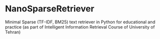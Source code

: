 # NanoSparseRetriever
Minimal Sparse (TF-IDF, BM25) text retriever in Python for educational and practice (as part of Intelligent Information Retrieval Course of University of Tehran) 
